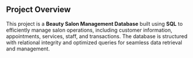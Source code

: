 <section>
    <h2>Project Overview</h2>
    <p>
        This project is a <strong>Beauty Salon Management Database</strong> built using <strong>SQL</strong> to efficiently 
        manage salon operations, including customer information, appointments, services, staff, and transactions. 
        The database is structured with relational integrity and optimized queries for seamless data retrieval and management.
    </p>
</section>
